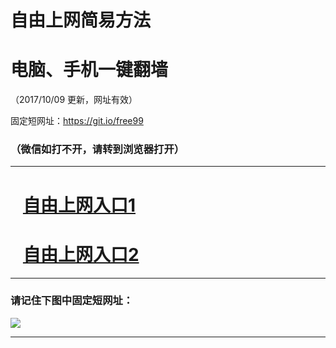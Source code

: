 ﻿# 自由上网简易方法

# 电脑、手机一键翻墙

（2017/10/09 更新，网址有效）

固定短网址：https://git.io/free99

### （微信如打不开，请转到浏览器打开）


***





# &nbsp;&nbsp; <a href="http://ft3153610727.fwq-tz-1001.info/fwqtz01.html?t=100900110167 " target="_blank">自由上网入口1</a>
# &nbsp;&nbsp; <a href="http://ft2929814042.fwq-tz-1002.info/fwqtz02.html?t=100900121674 " target="_blank">自由上网入口2</a>
***

### 请记住下图中固定短网址：

<img src="https://s3-us-west-2.amazonaws.com/fwq-1001/yjfq-20170905okok.png" /> 


***

